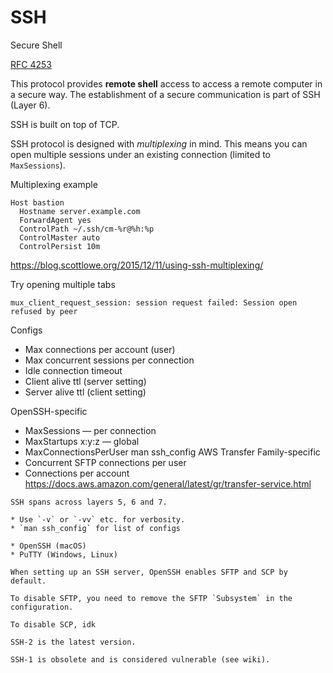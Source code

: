 # SSH

Secure Shell

[RFC 4253](https://www.rfc-editor.org/rfc/rfc4253.html)

This protocol provides **remote shell** access to access a remote computer in a secure way. The establishment of a secure communication is part of SSH (Layer 6).

SSH is built on top of TCP.

SSH protocol is designed with _multiplexing_ in mind. This means you can open multiple sessions under an existing connection (limited to `MaxSessions`).

Multiplexing example

```
Host bastion
  Hostname server.example.com
  ForwardAgent yes
  ControlPath ~/.ssh/cm-%r@%h:%p
  ControlMaster auto
  ControlPersist 10m
```

https://blog.scottlowe.org/2015/12/11/using-ssh-multiplexing/

Try opening multiple tabs

```
mux_client_request_session: session request failed: Session open refused by peer
```

Configs
* Max connections per account (user)
* Max concurrent sessions per connection
* Idle connection timeout
* Client alive ttl (server setting)
* Server alive ttl (client setting)

OpenSSH-specific
* MaxSessions — per connection
* MaxStartups x:y:z — global
* MaxConnectionsPerUser 
man ssh_config
AWS Transfer Family-specific
* Concurrent SFTP connections per user
* Connections per account
https://docs.aws.amazon.com/general/latest/gr/transfer-service.html

~~~admonish hint title="SSH across multiple OSI layers"
SSH spans across layers 5, 6 and 7.
~~~

~~~admonish tip
* Use `-v` or `-vv` etc. for verbosity.
* `man ssh_config` for list of configs
~~~

~~~admonish info title="SSH implementations"
* OpenSSH (macOS)
* PuTTY (Windows, Linux)
~~~

~~~admonish warning
When setting up an SSH server, OpenSSH enables SFTP and SCP by default.

To disable SFTP, you need to remove the SFTP `Subsystem` in the configuration.

To disable SCP, idk
~~~

~~~admonish info title="SSH versions"
SSH-2 is the latest version.

SSH-1 is obsolete and is considered vulnerable (see wiki).
~~~
